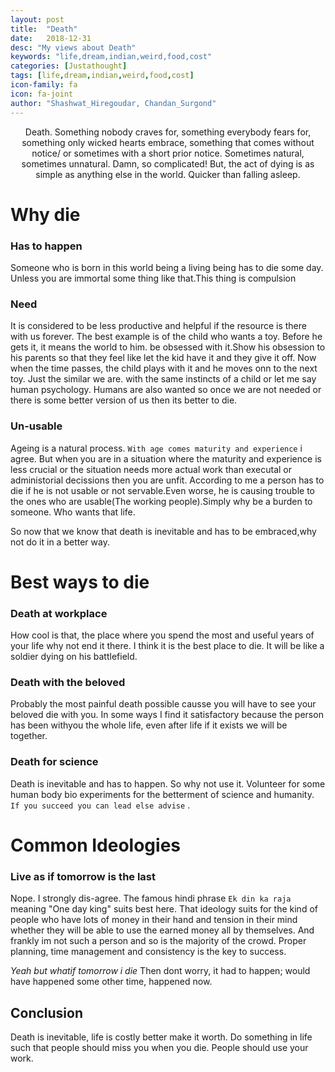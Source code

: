 ```yaml
---
layout: post
title:  "Death"
date:   2018-12-31
desc: "My views about Death"
keywords: "life,dream,indian,weird,food,cost"
categories: [Justathought]
tags: [life,dream,indian,weird,food,cost]
icon-family: fa
icon: fa-joint
author: "Shashwat_Hiregoudar, Chandan_Surgond"
---
```

<center>Death. Something nobody craves for, something everybody fears for, something only wicked hearts embrace, something that comes without notice/ or sometimes with a short prior notice. Sometimes natural, sometimes unnatural. Damn, so complicated!
But, the act of dying is as simple as anything else in the world. Quicker than falling asleep.</center>

# Why die
### Has to happen
Someone who is born in this world being a living being has to die some day. Unless you are immortal some thing like that.This thing is compulsion

### Need
It is considered to be less productive and helpful if the resource is there with us forever.
The best example is of the child who wants a toy.
Before he gets it, it means the world to him. be obsessed with it.Show his obsession to his parents so that they feel like let the kid have it and they give it off. Now when the time passes, the child plays with it and he moves onn to the next toy.
Just the similar we are. with the same instincts of a child or let me say human psychology.
Humans are also wanted so once we are not needed or there is some better version of us then its better to die.

### Un-usable
Ageing is a natural process. ```With age comes maturity and experience``` i agree. But when you are in a situation where the maturity and experience is less crucial or the situation needs more actual work than executal or administorial decissions then you are unfit.
According to me a person has to die if he is not usable or not servable.Even worse, he is causing trouble to the ones who are usable(The working people).Simply why be a burden to someone. Who wants that life.

So now that we know that death is inevitable and has to be embraced,why not do it in a better way.
# Best ways to die
### Death at workplace
How cool is that, the place where you spend the most and useful years of your life why not end it there. I think it is the best place to die. It will be like a soldier dying on his battlefield. 

### Death with the beloved
Probably the most painful death possible causse you will have to see your beloved die with you. In some ways I find it satisfactory because the person has  been withyou the whole life, even after life if it exists we will be together. 

### Death for science
Death is inevitable and has to happen. So why not use it. Volunteer for some human body bio experiments for the betterment of science and humanity. ```If you succeed you can lead else advise```
.

# Common Ideologies
### Live as if tomorrow is the last
Nope. I strongly dis-agree. The famous hindi phrase ```Ek din ka raja``` meaning "One day king" suits best here. That ideology suits for the kind of people who have lots of money in their hand and tension in their mind whether they will be able to use the earned money all by themselves. And frankly im not such a person and so is the majority of the crowd. Proper planning, time management and consistency is the key to success.

<i>Yeah but whatif tomorrow i die</i>
Then dont worry, it had to happen; would have happened some other time, happened now.

## Conclusion
Death is inevitable, life is costly better make it worth. Do something in life such that people should miss you when you die. People should use your work. 